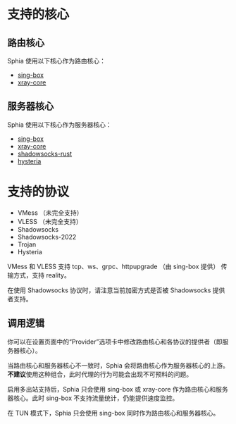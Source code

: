 # 支持的核心

## 路由核心

Sphia 使用以下核心作为路由核心：

- [sing-box](https://github.com/SagerNet/sing-box)
- [xray-core](https://github.com/xtls/xray-core)

## 服务器核心

Sphia 使用以下核心作为服务器核心：

- [sing-box](https://github.com/SagerNet/sing-box)
- [xray-core](https://github.com/xtls/xray-core)
- [shadowsocks-rust](https://github.com/shadowsocks/shadowsocks-rust)
- [hysteria](https://github.com/apernet/hysteria)

# 支持的协议

- VMess （未完全支持）
- VLESS （未完全支持）
- Shadowsocks
- Shadowsocks-2022
- Trojan
- Hysteria

VMess 和 VLESS 支持 tcp、ws、grpc、httpupgrade （由 sing-box 提供） 传输方式，支持 reality。

在使用 Shadowsocks 协议时，请注意当前加密方式是否被 Shadowsocks 提供者支持。

## 调用逻辑

你可以在设置页面中的“Provider”选项卡中修改路由核心和各协议的提供者（即服务器核心）。

当路由核心和服务器核心不一致时，Sphia 会将路由核心作为服务器核心的上游。**不建议**使用这种组合，此时代理的行为可能会出现不可预料的问题。

启用多出站支持后，Sphia 只会使用 sing-box 或 xray-core 作为路由核心和服务器核心。此时 sing-box 不支持流量统计，仍能提供速度监控。

在 TUN 模式下，Sphia 只会使用 sing-box 同时作为路由核心和服务器核心。
